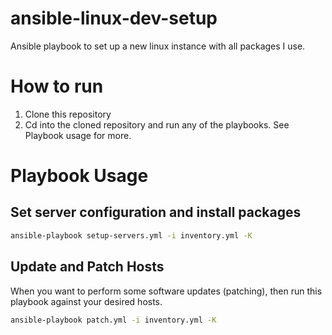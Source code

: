 # ansible-linux-dev-setup
Ansible playbook to set up a new linux instance with all packages I use.

# How to run
1. Clone this repository
2. Cd into the cloned repository and run any of the playbooks. See Playbook usage for more.

# Playbook Usage

## Set server configuration and install packages
```bash
ansible-playbook setup-servers.yml -i inventory.yml -K
```

## Update and Patch Hosts
When you want to perform some software updates (patching), then run this playbook against your desired hosts.
```bash
ansible-playbook patch.yml -i inventory.yml -K
```
